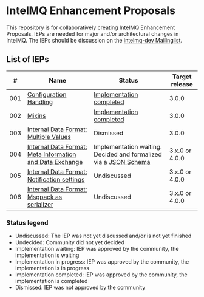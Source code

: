 # IntelMQ Enhancement Proposals

This repository is for collaboratively creating IntelMQ Enhancement Proposals.
IEPs are needed for major and/or architectural changes in IntelMQ.
The IEPs should be discussion on the [intelmq-dev Mailinglist](https://lists.cert.at/cgi-bin/mailman/listinfo/intelmq-dev).

## List of IEPs

|#|Name|Status|Target release|
|---|---|---|---|
|001|[Configuration Handling](001/)|[Implementation completed](https://github.com/certtools/intelmq/projects/9)|3.0.0|
|002|[Mixins](002/)|[Implementation completed](https://github.com/certtools/intelmq/projects/10)|3.0.0|
|003|[Internal Data Format: Multiple Values](003/)|Dismissed|3.0.0|
|004|[Internal Data Format: Meta Information and Data Exchange](004/)|Implementation waiting. Decided and formalized via a [JSON Schema](004/schema/schema.json)|3.x.0 or 4.0.0|
|005|[Internal Data Format: Notification settings](005/)|Undiscussed|3.x.0 or 4.0.0|
|006|[Internal Data Format: Msgpack as serializer](006/)|Undiscussed|3.x.0 or 4.0.0|

### Status legend
* Undiscussed: The IEP was not yet discussed and/or is not yet finished
* Undecided: Community did not yet decided
* Implementation waiting: IEP was approved by the community, the implementation is waiting
* Implementation in progress: IEP was approved by the community, the implementation is in progress
* Implementation completed: IEP was approved by the community, the implementation is completed
* Dismissed: IEP was not approved by the community
